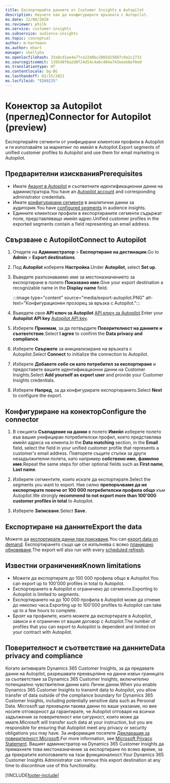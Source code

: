 ```yaml
---
title: Експортирайте данните от Customer Insights в Autopilot
description: Научете как да конфигурирате връзката с Autopilot.
ms.date: 12/08/2020
ms.reviewer: philk
ms.service: customer-insights
ms.subservice: audience-insights
ms.topic: conceptual
author: m-hartmann
ms.author: mhart
manager: shellyha
ms.openlocfilehash: 33a8cd1ae4a77ce2248bc2805d25687c9a2c2732
ms.sourcegitcommit: 139548f8a2d0f24d54c4a6c404a743eeeb8ef8e0
ms.translationtype: HT
ms.contentlocale: bg-BG
ms.lasthandoff: 02/15/2021
ms.locfileid: "5269225"
---
```

# <a name="connector-for-autopilot-preview"></a><span data-ttu-id="15c84-103">Конектор за Autopilot (преглед)</span><span class="sxs-lookup"><span data-stu-id="15c84-103">Connector for Autopilot (preview)</span></span>

<span data-ttu-id="15c84-104">Експортирайте сегменти от унифицирани клиентски профили в Autopilot и ги използвайте за маркетинг по имейл в Autopilot.</span><span class="sxs-lookup"><span data-stu-id="15c84-104">Export segments of unified customer profiles to Autopilot and use them for email marketing in Autopilot.</span></span> 

## <a name="prerequisites"></a><span data-ttu-id="15c84-105">Предварителни изисквания</span><span class="sxs-lookup"><span data-stu-id="15c84-105">Prerequisites</span></span>

-   <span data-ttu-id="15c84-106">Имате [Акаунт в Autopilot](https://www.autopilothq.com/) и съответните идентификационни данни на администратора.</span><span class="sxs-lookup"><span data-stu-id="15c84-106">You have an [Autopilot account](https://www.autopilothq.com/) and corresponding administrator credentials.</span></span>
-   <span data-ttu-id="15c84-107">Имате [конфигурирани сегменти](segments.md) в аналитични данни за аудитория.</span><span class="sxs-lookup"><span data-stu-id="15c84-107">You have [configured segments](segments.md) in audience insights.</span></span>
-   <span data-ttu-id="15c84-108">Единните клиентски профили в експортираните сегменти съдържат поле, представляващо имейл адрес.</span><span class="sxs-lookup"><span data-stu-id="15c84-108">Unified customer profiles in the exported segments contain a field representing an email address.</span></span>

## <a name="connect-to-autopilot"></a><span data-ttu-id="15c84-109">Свързване с Autopilot</span><span class="sxs-lookup"><span data-stu-id="15c84-109">Connect to Autopilot</span></span>

1. <span data-ttu-id="15c84-110">Отидете на **Администратор** > **Експортиране на дестинации**.</span><span class="sxs-lookup"><span data-stu-id="15c84-110">Go to **Admin** > **Export destinations**.</span></span>

1. <span data-ttu-id="15c84-111">Под **Autopilot** изберете **Настройка**.</span><span class="sxs-lookup"><span data-stu-id="15c84-111">Under **Autopilot**, select **Set up**.</span></span>

1. <span data-ttu-id="15c84-112">Въведете разпознаваемо име за местоназначението за експортиране в полето **Показвано име**.</span><span class="sxs-lookup"><span data-stu-id="15c84-112">Give your export destination a recognizable name in the **Display name** field.</span></span>

   :::image type="content" source="media/export-autopilot.PNG" alt-text="Конфигурационен прозорец за връзка с Autopilot.":::

1. <span data-ttu-id="15c84-114">Въведете своя **API ключ за Autopilot** [API ключ за Autopilot](https://autopilot.docs.apiary.io/#).</span><span class="sxs-lookup"><span data-stu-id="15c84-114">Enter your **Autopilot API key** [Autopilot API key](https://autopilot.docs.apiary.io/#).</span></span>

1. <span data-ttu-id="15c84-115">Изберете **Приемам**, за да потвърдите **Поверителност на данните и съответствие**.</span><span class="sxs-lookup"><span data-stu-id="15c84-115">Select **I agree** to confirm the **Data privacy and compliance**.</span></span>

1. <span data-ttu-id="15c84-116">Изберете **Свържете** за инициализиране на връзката с Autopilot.</span><span class="sxs-lookup"><span data-stu-id="15c84-116">Select **Connect** to initialize the connection to Autopilot.</span></span>

1. <span data-ttu-id="15c84-117">Изберете **Добавете себе си като потребител за експортиране** и предоставете вашите идентификационни данни на Customer Insights.</span><span class="sxs-lookup"><span data-stu-id="15c84-117">Select **Add yourself as export user** and provide your Customer Insights credentials.</span></span>

1. <span data-ttu-id="15c84-118">Изберете **Напред**, за да конфигурирате експортирането.</span><span class="sxs-lookup"><span data-stu-id="15c84-118">Select **Next** to configure the export.</span></span>

## <a name="configure-the-connector"></a><span data-ttu-id="15c84-119">Конфигуриране на конектор</span><span class="sxs-lookup"><span data-stu-id="15c84-119">Configure the connector</span></span>

1. <span data-ttu-id="15c84-120">В секцията **Съвпадение на данни** в полето **Имейл** изберете полето във вашия унифициран потребителски профил, което представлява имейл адреса на клиента.</span><span class="sxs-lookup"><span data-stu-id="15c84-120">In the **Data matching** section, in the **Email** field, select the field in your unified customer profile that represents a customer's email address.</span></span> <span data-ttu-id="15c84-121">Повторете същите стъпки за други незадължителни полета, като например **собствено име**, **фамилно име**.</span><span class="sxs-lookup"><span data-stu-id="15c84-121">Repeat the same steps for other optional fields such as **First name**, **Last name**.</span></span>

1. <span data-ttu-id="15c84-122">Изберете сегментите, които искате да експортирате.</span><span class="sxs-lookup"><span data-stu-id="15c84-122">Select the segments you want to export.</span></span> <span data-ttu-id="15c84-123">Ние силно **препоръчваме да не експортирате повече от 100 000 потребителски профила общо** към Autopilot.</span><span class="sxs-lookup"><span data-stu-id="15c84-123">We strongly **recommend to not export more than 100'000 customer profiles in total** to Autopilot.</span></span> 

1. <span data-ttu-id="15c84-124">Изберете **Записване**.</span><span class="sxs-lookup"><span data-stu-id="15c84-124">Select **Save**.</span></span>

## <a name="export-the-data"></a><span data-ttu-id="15c84-125">Експортиране на данните</span><span class="sxs-lookup"><span data-stu-id="15c84-125">Export the data</span></span>

<span data-ttu-id="15c84-126">Можете да [експортирате данни при поискване](export-destinations.md).</span><span class="sxs-lookup"><span data-stu-id="15c84-126">You can [export data on demand](export-destinations.md).</span></span> <span data-ttu-id="15c84-127">Експортирането също ще се изпълнява с всяко [планирано обновяване](system.md#schedule-tab).</span><span class="sxs-lookup"><span data-stu-id="15c84-127">The export will also run with every [scheduled refresh](system.md#schedule-tab).</span></span>

## <a name="known-limitations"></a><span data-ttu-id="15c84-128">Известни ограничения</span><span class="sxs-lookup"><span data-stu-id="15c84-128">Known limitations</span></span>

- <span data-ttu-id="15c84-129">Можете да експортирате до 100 000 профила общо в Autopilot.</span><span class="sxs-lookup"><span data-stu-id="15c84-129">You can export up to 100'000 profiles in total to Autopilot.</span></span>
- <span data-ttu-id="15c84-130">Експортирането в Autopilot е ограничено до сегменти.</span><span class="sxs-lookup"><span data-stu-id="15c84-130">Exporting to Autopilot is limited to segments.</span></span>
- <span data-ttu-id="15c84-131">Експортирането на до 100 000 профила в Autopilot може да отнеме до няколко часа.</span><span class="sxs-lookup"><span data-stu-id="15c84-131">Exporting up to 100'000 profiles to Autopilot can take up to a few hours to complete.</span></span> 
- <span data-ttu-id="15c84-132">Броят на профилите, които можете да експортирате в Autopilot, зависи и е ограничен от вашия договор с Autopilot.</span><span class="sxs-lookup"><span data-stu-id="15c84-132">The number of profiles that you can export to Autopilot is dependent and limited on your contract with Autopilot.</span></span>

## <a name="data-privacy-and-compliance"></a><span data-ttu-id="15c84-133">Поверителност и съответствие на данните</span><span class="sxs-lookup"><span data-stu-id="15c84-133">Data privacy and compliance</span></span>

<span data-ttu-id="15c84-134">Когато активирате Dynamics 365 Customer Insights, за да предавате данни на Autopilot, разрешавате прехвърляне на данни извън границата за съответствие за Dynamics 365 Customer Insights, включително потенциално чувствителни данни като Лични данни.</span><span class="sxs-lookup"><span data-stu-id="15c84-134">When you enable Dynamics 365 Customer Insights to transmit data to Autopilot, you allow transfer of data outside of the compliance boundary for Dynamics 365 Customer Insights, including potentially sensitive data such as Personal Data.</span></span> <span data-ttu-id="15c84-135">Microsoft ще прехвърли такива данни по ваше указание, но вие носите отговорност да гарантирате, че Autopilot отговаря на всички задължения за поверителност или сигурност, които може да имате.</span><span class="sxs-lookup"><span data-stu-id="15c84-135">Microsoft will transfer such data at your instruction, but you are responsible for ensuring that Autopilot meet any privacy or security obligations you may have.</span></span> <span data-ttu-id="15c84-136">За информация посетете [Декларация за поверителност Microsoft](https://go.microsoft.com/fwlink/?linkid=396732).</span><span class="sxs-lookup"><span data-stu-id="15c84-136">For more information, see [Microsoft Privacy Statement](https://go.microsoft.com/fwlink/?linkid=396732).</span></span>
<span data-ttu-id="15c84-137">Вашият администратор на Dynamics 365 Customer Insights да премахнете това местоназначение за експортиране по всяко време, за да прекратите използването на тази функционалност.</span><span class="sxs-lookup"><span data-stu-id="15c84-137">Your Dynamics 365 Customer Insights Administrator can remove this export destination at any time to discontinue use of this functionality.</span></span>


[!INCLUDE[footer-include](../includes/footer-banner.md)]